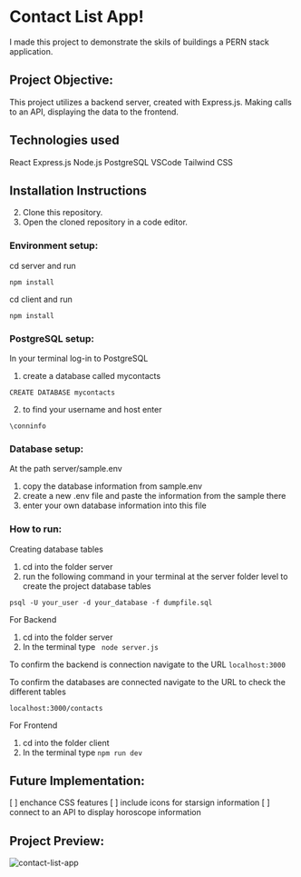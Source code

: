 # Contact List App! 

I made this project to demonstrate the skils of buildings a PERN stack application. 

## Project Objective:

This project utilizes a backend server, created with Express.js. Making calls to an API, displaying the data to the frontend.

## Technologies used

React 
Express.js
Node.js
PostgreSQL
VSCode 
Tailwind CSS

## Installation Instructions

2. Clone this repository.
3. Open the cloned repository in a code editor.


### Environment setup: 

cd server and run 

`````````
npm install
`````````

cd client and run 

`````````
npm install
`````````

### PostgreSQL setup: 
In your terminal log-in to PostgreSQL 
1. create a database called mycontacts 

`````````
CREATE DATABASE mycontacts 
`````````
2. to find your username and host enter 
`````````
\conninfo
`````````


### Database setup: 
At the path server/sample.env
1. copy the database information from sample.env 
2. create a new .env file and paste the information from the sample there 
3. enter your own database information into this file


### How to run:

Creating database tables 
1. cd into the folder server 
2. run the following command in your terminal at the server folder level to create the project database tables 

`````````
psql -U your_user -d your_database -f dumpfile.sql
`````````

For Backend
1. cd into the folder server  
2. In the terminal type ````````` node server.js`````````

To confirm the backend is connection navigate to the URL 
`````````localhost:3000`````````

To confirm the databases are connected navigate to the URL to check the different tables 

`````````localhost:3000/contacts`````````


For Frontend
1. cd into the folder client
2. In the terminal type ````````` npm run dev `````````


## Future Implementation: 

[ ] enchance CSS features 
[ ] include icons for starsign information
[ ] connect to an API to display horoscope information




## Project Preview: 
![contact-list-app](https://github.com/user-attachments/assets/8b079988-af40-48f4-b41e-5c7efabc1394)



